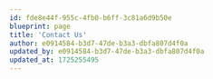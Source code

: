 ```yaml
---
id: fde8e44f-955c-4fb0-b6ff-3c81a6d9b50e
blueprint: page
title: 'Contact Us'
author: e0914584-b3d7-47de-b3a3-dbfa807d4f0a
updated_by: e0914584-b3d7-47de-b3a3-dbfa807d4f0a
updated_at: 1725255495
---
```

